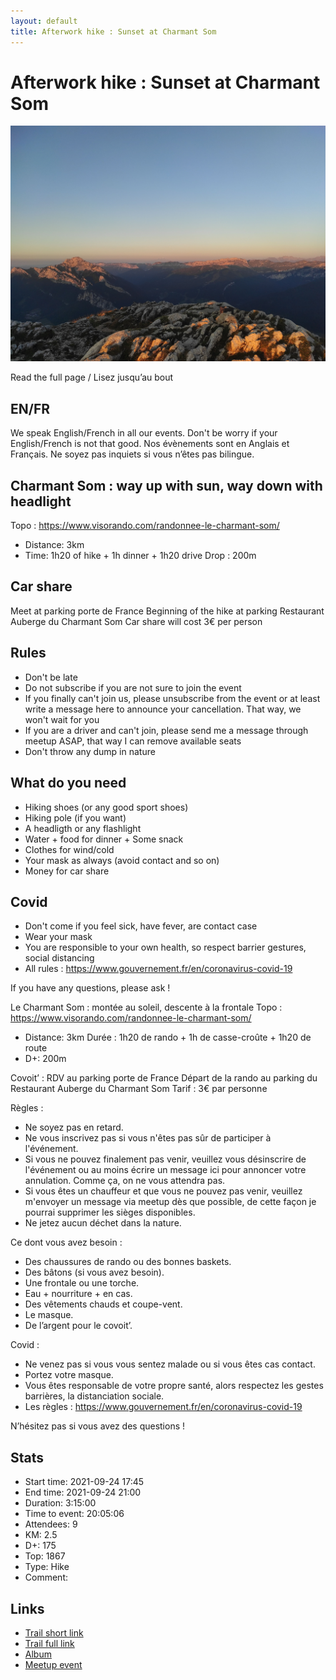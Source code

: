 ```yaml
---
layout: default
title: Afterwork hike : Sunset at Charmant Som
---
```


# Afterwork hike : Sunset at Charmant Som

![2021-09-24](../img/orig/2021-09-24.jpg)

Read the full page / Lisez jusqu’au bout

##  EN/FR 
We speak English/French in all our events. Don't be worry if your English/French is not that good. Nos évènements sont en Anglais et Français. Ne soyez pas inquiets si vous n’êtes pas bilingue.

##  Charmant Som : way up with sun, way down with headlight 
Topo : https://www.visorando.com/randonnee-le-charmant-som/
* Distance: 3km
* Time: 1h20 of hike + 1h dinner + 1h20 drive
Drop : 200m

##  Car share 
Meet at parking porte de France
Beginning of the hike at parking Restaurant Auberge du Charmant Som
Car share will cost 3€ per person

##  Rules 
- Don't be late
- Do not subscribe if you are not sure to join the event
- If you finally can't join us, please unsubscribe from the event or at least write a message here to announce your cancellation. That way, we won't wait for you
- If you are a driver and can't join, please send me a message through meetup ASAP, that way I can remove available seats
- Don't throw any dump in nature

##  What do you need 
- Hiking shoes (or any good sport shoes)
- Hiking pole (if you want)
- A headligth or any flashlight
- Water + food for dinner + Some snack
- Clothes for wind/cold
- Your mask as always (avoid contact and so on)
- Money for car share

##  Covid 
- Don't come if you feel sick, have fever, are contact case
- Wear your mask
- You are responsible to your own health, so respect barrier gestures, social distancing
- All rules : https://www.gouvernement.fr/en/coronavirus-covid-19

If you have any questions, please ask !

Le Charmant Som : montée au soleil, descente à la frontale
Topo : https://www.visorando.com/randonnee-le-charmant-som/
* Distance: 3km
Durée : 1h20 de rando + 1h de casse-croûte + 1h20 de route
* D+: 200m

Covoit’ :
RDV au parking porte de France
Départ de la rando au parking du Restaurant Auberge du Charmant Som
Tarif : 3€ par personne

Règles :
- Ne soyez pas en retard.
- Ne vous inscrivez pas si vous n'êtes pas sûr de participer à l'événement.
- Si vous ne pouvez finalement pas venir, veuillez vous désinscrire de l'événement ou au moins écrire un message ici pour annoncer votre annulation. Comme ça, on ne vous attendra pas.
- Si vous êtes un chauffeur et que vous ne pouvez pas venir, veuillez m'envoyer un message via meetup dès que possible, de cette façon je pourrai supprimer les sièges disponibles.
- Ne jetez aucun déchet dans la nature.

Ce dont vous avez besoin :
- Des chaussures de rando ou des bonnes baskets.
- Des bâtons (si vous avez besoin).
- Une frontale ou une torche.
- Eau + nourriture + en cas.
- Des vêtements chauds et coupe-vent.
- Le masque.
- De l’argent pour le covoit’.

Covid :
- Ne venez pas si vous vous sentez malade ou si vous êtes cas contact.
- Portez votre masque.
- Vous êtes responsable de votre propre santé, alors respectez les gestes barrières, la distanciation sociale.
- Les règles : https://www.gouvernement.fr/en/coronavirus-covid-19

N’hésitez pas si vous avez des questions !

## Stats

- Start time: 2021-09-24 17:45
- End time: 2021-09-24 21:00
- Duration: 3:15:00
- Time to event: 20:05:06
- Attendees: 9
- KM: 2.5
- D+: 175
- Top: 1867
- Type: Hike
- Comment: 

## Links

- [Trail short link](https://s.42l.fr/mTXVfMJE)
- [Trail full link]()
- [Album](https://binnette.github.io/GacImg2021/2021-09-24-Afterwork-hike-Sunset-at-Charmant-Som.html)
- [Meetup event](https://www.meetup.com/grenoble-adventure-club-english-french/events/280971141/)

